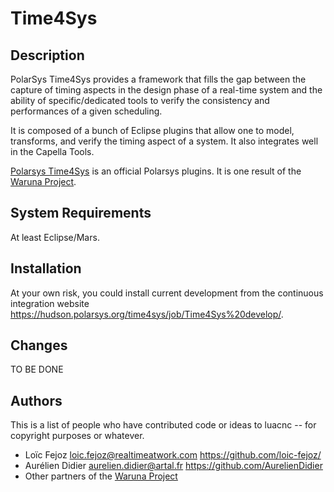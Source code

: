 Time4Sys
========

Description
-----------

PolarSys Time4Sys provides a framework that fills the gap between the capture of timing aspects in the design phase of a real-time system and the ability of specific/dedicated tools to verify the consistency and performances of a given scheduling.

It is composed of a bunch of Eclipse plugins that allow one to model, transforms, and verify the timing aspect of a system.
It also integrates well in the Capella Tools.

[Polarsys Time4Sys](https://www.polarsys.org/projects/polarsys.time4sys) is an official Polarsys plugins. It is one result of the [Waruna Project](http://www.waruna-projet.fr/).


System Requirements
-------------------

At least Eclipse/Mars.

Installation
------------

At your own risk, you could install current development from the continuous integration website <https://hudson.polarsys.org/time4sys/job/Time4Sys%20develop/>.

Changes
----------

TO BE DONE

Authors
-------

This is a list of people who have contributed code or ideas to luacnc --
for copyright purposes or whatever.

* Loïc Fejoz <loic.fejoz@realtimeatwork.com> <https://github.com/loic-fejoz/>
* Aurélien Didier <aurelien.didier@artal.fr> <https://github.com/AurelienDidier>
* Other partners of the [Waruna Project](http://www.waruna-projet.fr/)
